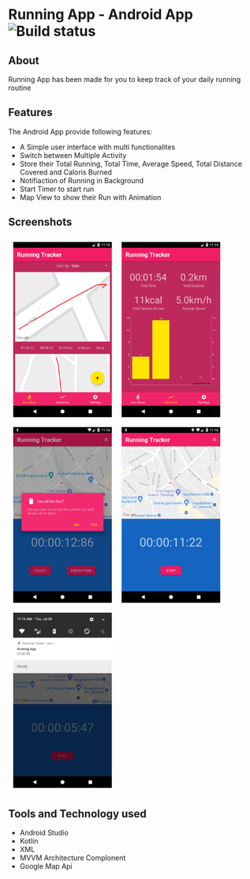 # Running App - Android App ![Build status](https://github.com/wallabag/android-app/workflows/CI/badge.svg?branch=master)
## About
Running App has been made for you to keep track of your daily running routine
## Features
The Android App provide following features:
- A Simple user interface with multi functionalites
- Switch between Multiple Activity
- Store their Total Running, Total Time, Average Speed, Total Distance Covered and Caloris Burned
- Notifiaction of Running in Background
- Start Timer to start run
- Map View to show their Run with Animation
## Screenshots
[<img src="https://github.com/munna00mkv/Running-App/blob/master/project%20ss/Screenshot_1626759947.png" align="left"
width="200"
    hspace="10" vspace="10">](https://github.com/munna00mkv/Running-App/blob/master/project%20ss/Screenshot_1626759947.png)
[<img src="https://github.com/munna00mkv/Running-App/blob/master/project%20ss/Screenshot_1626759956.png" align="left"
width="200"
    hspace="10" vspace="10">](https://github.com/munna00mkv/Running-App/blob/master/project%20ss/Screenshot_1626759956.png)
[<img src="https://github.com/munna00mkv/Running-App/blob/master/project%20ss/Screenshot_1626759992.png" align="left"
width="200"
    hspace="10" vspace="10">](https://github.com/munna00mkv/Running-App/blob/master/project%20ss/Screenshot_1626759992.png)
[<img src="https://github.com/munna00mkv/Running-App/blob/master/project%20ss/Screenshot_1626759986.png" align="left"
width="200"
    hspace="10" vspace="10">](https://github.com/munna00mkv/Running-App/blob/master/project%20ss/Screenshot_1626759986.png)
[<img src="https://github.com/munna00mkv/Running-App/blob/master/project%20ss/Screenshot_1626760007.png" align="center"
width="200"
    hspace="10" vspace="10">](https://github.com/munna00mkv/Running-App/blob/master/project%20ss/Screenshot_1626760007.png)

## Tools and Technology used
- Android Studio
- Kotlin
- XML
- MVVM Architecture Complonent
- Google Map Api
    
